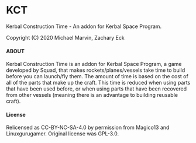 KCT
===

Kerbal Construction Time - An addon for Kerbal Space Program.

Copyright (C) 2020  Michael Marvin, Zachary Eck

#### ABOUT

Kerbal Construction Time is an addon for Kerbal Space Program, a game developed by Squad, that makes rockets/planes/vessels take time to build before you can launch/fly them. The amount of time is based on the cost of all of the parts that make up the craft. This time is reduced when using parts that have been used before, or when using parts that have been recovered from other vessels (meaning there is an advantage to building reusable craft).

#### License
Relicensed as CC-BY-NC-SA-4.0 by permission from Magico13 and Linuxgurugamer. Original license was GPL-3.0.
